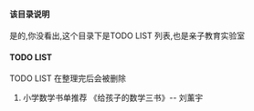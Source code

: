 #### 该目录说明
是的,你没看出,这个目录下是TODO LIST 列表,也是亲子教育实验室

#### TODO LIST
TODO LIST 在整理完后会被删除
1. 小学数学书单推荐 《给孩子的数学三书》-- 刘薰宇 
